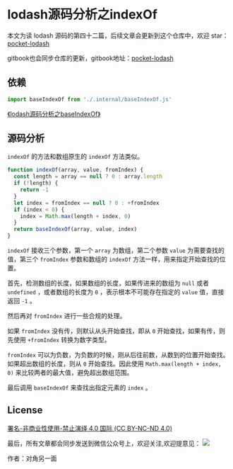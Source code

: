 # lodash源码分析之indexOf

本文为读 lodash 源码的第四十二篇，后续文章会更新到这个仓库中，欢迎 star：[pocket-lodash](https://github.com/yeyuqiudeng/pocket-lodash)

gitbook也会同步仓库的更新，gitbook地址：[pocket-lodash](https://www.gitbook.com/book/yeyuqiudeng/pocket-lodash/details)

## 依赖

```javascript
import baseIndexOf from './.internal/baseIndexOf.js'
```

[《lodash源码分析之baseIndexOf》](internal/baseIndexOf.md)

## 源码分析

`indexOf`  的方法和数组原生的 `indexOf` 方法类似。

```javascript
function indexOf(array, value, fromIndex) {
  const length = array == null ? 0 : array.length
  if (!length) {
    return -1
  }
  let index = fromIndex == null ? 0 : +fromIndex
  if (index < 0) {
    index = Math.max(length + index, 0)
  }
  return baseIndexOf(array, value, index)
}
```

`indexOf` 接收三个参数，第一个 `array` 为数组，第二个参数 `value` 为需要查找的值，第三个 `fromIndex` 参数和数组的 `indexOf` 方法一样，用来指定开始查找的位置。

首先，检测数组的长度，如果数组的长度，如果传进来的数组为 `null` 或者 `undefined` ，或者数组的长度为 `0` ，表示根本不可能存在指定的 `value` 值，直接返回 `-1` 。

然后再对 `fromIndex` 进行一些合规的处理。

如果 `fromIndex` 没有传，则默认从头开始查找，即从 `0` 开始查找，如果有传，则先使用 `+fromIndex` 转换为数字类型。

`fromIndex` 可以为负数，为负数的时候，刚从后往前数，从数到的位置开始查找。如果超出数组的长度，则从 `0` 开始查找。因此使用 `Math.max(length + index, 0)` 来比较两者的最大值，避免超出数组范围。

最后调用 `baseIndexOf` 来查找出指定元素的 `index` 。

## License

[署名-非商业性使用-禁止演绎 4.0 国际 (CC BY-NC-ND 4.0)](http://creativecommons.org/licenses/by-nc-nd/4.0/)

最后，所有文章都会同步发送到微信公众号上，欢迎关注,欢迎提意见：  ![](https://raw.githubusercontent.com/yeyuqiudeng/resource/master/images/qrcode_front-end-article.jpg) 

作者：对角另一面 